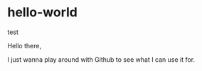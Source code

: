 # hello-world
test

Hello there,

I just wanna play around with Github to see what I can use it for.
